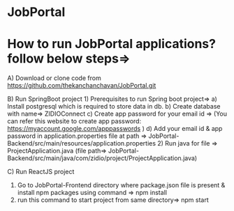 # JobPortal
# How to run JobPortal applications? follow below steps=>

A) Download or clone code from https://github.com/thekanchanchavan/JobPortal.git

B) Run SpringBoot project 
    1) Prerequisites to run Spring boot project=>
       a) Install postgresql which is required to store data in db.
       b) Create database with name=> ZIDIOConnect
       c) Create app password for your email id => (You can refer this website to create app password: https://myaccount.google.com/apppasswords )
       d) Add your email id & app password in application.properties file at path => JobPortal-Backend/src/main/resources/application.properties
    2) Run java for file => ProjectApplication.java (file path=> JobPortal-Backend/src/main/java/com/zidio/project/ProjectApplication.java)

C) Run ReactJS project
  1. Go to JobPortal-Frontend directory where package.json file is present & install npm packages using command => npm install
  2. run this command to start project from same directory=> npm start
